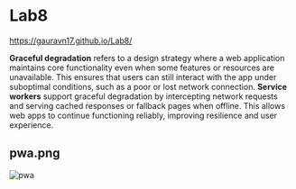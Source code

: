 # Lab8

https://gauravn17.github.io/Lab8/

**Graceful degradation** refers to a design strategy where a web application maintains core functionality even when some features or resources are unavailable. This ensures that users can still interact with the app under suboptimal conditions, such as a poor or lost network connection. **Service workers** support graceful degradation by intercepting network requests and serving cached responses or fallback pages when offline. This allows web apps to continue functioning reliably, improving resilience and user experience.

## pwa.png

![pwa](https://github.com/user-attachments/assets/914c514a-9ac3-4312-9f8d-f9322cbe44e3)
